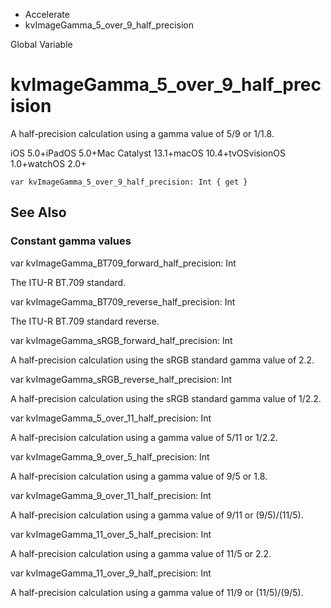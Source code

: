 

- Accelerate
-  kvImageGamma_5_over_9_half_precision 

Global Variable

# kvImageGamma_5_over_9_half_precision

A half-precision calculation using a gamma value of 5/9 or 1/1.8.

iOS 5.0+iPadOS 5.0+Mac Catalyst 13.1+macOS 10.4+tvOSvisionOS 1.0+watchOS 2.0+

``` source
var kvImageGamma_5_over_9_half_precision: Int { get }
```

## See Also

### Constant gamma values

var kvImageGamma_BT709_forward_half_precision: Int

The ITU-R BT.709 standard.

var kvImageGamma_BT709_reverse_half_precision: Int

The ITU-R BT.709 standard reverse.

var kvImageGamma_sRGB_forward_half_precision: Int

A half-precision calculation using the sRGB standard gamma value of 2.2.

var kvImageGamma_sRGB_reverse_half_precision: Int

A half-precision calculation using the sRGB standard gamma value of 1/2.2.

var kvImageGamma_5_over_11_half_precision: Int

A half-precision calculation using a gamma value of 5/11 or 1/2.2.

var kvImageGamma_9_over_5_half_precision: Int

A half-precision calculation using a gamma value of 9/5 or 1.8.

var kvImageGamma_9_over_11_half_precision: Int

A half-precision calculation using a gamma value of 9/11 or (9/5)/(11/5).

var kvImageGamma_11_over_5_half_precision: Int

A half-precision calculation using a gamma value of 11/5 or 2.2.

var kvImageGamma_11_over_9_half_precision: Int

A half-precision calculation using a gamma value of 11/9 or (11/5)/(9/5).

